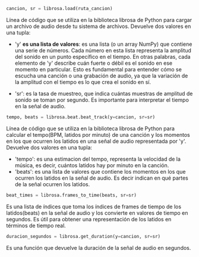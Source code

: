 ``` python
cancion, sr = librosa.load(ruta_cancion)
```
Línea de código que se utiliza en la biblioteca librosa de Python para cargar un archivo de audio desde tu sistema de archivos.
Devuelve dos valores en una tupla:
* 'y' **es una lista de valores**: es una lista (o un array NumPy) que contiene una serie de números. Cada número en esta lista representa la amplitud del sonido en un punto específico en el tiempo. En otras palabras, cada elemento de 'y' describe cuán fuerte o débil es el sonido en ese momento en particular. Esto es fundamental para entender cómo se escucha una canción o una grabación de audio, ya que la variación de la amplitud con el tiempo es lo que crea el sonido en sí.

* 'sr': es la tasa de muestreo, que indica cuántas muestras de amplitud de sonido se toman por segundo. Es importante para interpretar el tiempo en la señal de audio.

``` python
tempo, beats = librosa.beat.beat_track(y=cancion, sr=sr)
```
Línea de código que se utiliza en la biblioteca librosa de Python para calcular el tempo(BPM, latidos por minuto) de una canción y los momentos en los que ocurren los latidos en una señal de audio representada por 'y'.
Devuelve dos valores en una tupla:
* 'tempo': es una estimacion del tempo, representa la velocidad de la música, es decir, cuántos latidos hay por minuto en la canción.
* 'beats': es una lista de valores que contiene los momentos en los que ocurren los latidos en la señal de audio. Es decir indican en qué partes de la señal ocurren los latidos.

``` python
beat_times = librosa.frames_to_time(beats, sr=sr)
```
Es una lista de índices que toma los índices de frames de tiempo de los latidos(beats) en la señal de audio y los convierte en valores de tiempo en segundos. Es útil para obtener una representación de los latidos en términos de tiempo real.

``` python
duracion_segundos = librosa.get_duration(y=cancion, sr=sr)
```
Es una función que devuelve la duración de la señal de audio en segundos.
